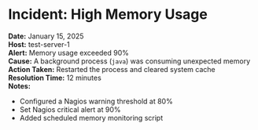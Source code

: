 # Incident: High Memory Usage

**Date:** January 15, 2025  
**Host:** test-server-1  
**Alert:** Memory usage exceeded 90%  
**Cause:** A background process (`java`) was consuming unexpected memory  
**Action Taken:** Restarted the process and cleared system cache  
**Resolution Time:** 12 minutes  
**Notes:**  
- Configured a Nagios warning threshold at 80%  
- Set Nagios critical alert at 90%  
- Added scheduled memory monitoring script
